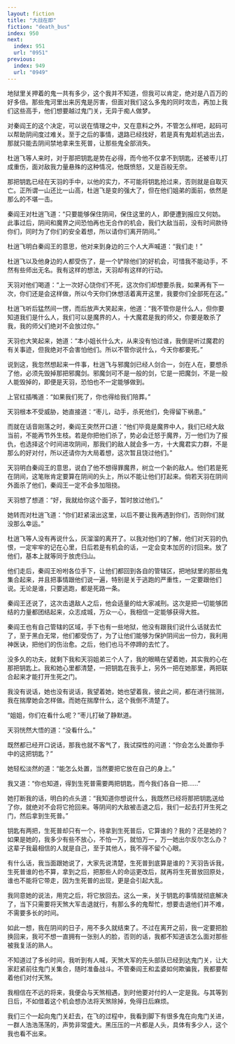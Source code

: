 ```yaml
---
layout: fiction
title: "大战在即"
fiction: "death_bus"
index: 950
next:
  index: 951
  url: "0951"
previous:
  index: 949
  url: "0949"
---
```

地狱里关押着的鬼一共有多少，这个我并不知道，但我可以肯定，绝对是八百万的好多倍。那些鬼河里出来厉鬼是厉害，但面对我们这么多鬼的同时攻击，再加上我们这些高手，他们想要越过鬼门关，无异于痴人做梦。

对秦阎王的这个决定，可以说在情理之中，又在意料之外，不管怎么样吧，起码可以帮助阴间度过难关。至于之后的事情，退路已经找好，若是真有鬼趁机逃出去，那就只能去阴间禁地拿来生死普，让那些鬼全部消失。

杜逍飞等人来时，对于那把钥匙是势在必得，而今他不仅拿不到钥匙，还被枣儿打成重伤，面对敌我力量悬殊的这种情况，他既愤怒，又是百般无奈。

那把钥匙已经在天羽的手中，以他的实力，不可能将钥匙抢过来，否则就是自取灭亡。正所谓一山还比一山高，杜逍飞是变的强大了，但在他们姐弟的面前，依然是那么的不堪一击。

秦阎王对杜逍飞道：“只要能够保住阴间，保住这里的人，即便遭到报应又何妨。此事过后，阴间和魔界之间恐怕再也无合作的机会，我们大敌当前，没有时间款待你们，同时为了你们的安全着想，所以请你们离开阴间。”

杜逍飞明白秦阎王的意思，他对来到身边的三个人大声喊道：“我们走！”

杜逍飞以及他身边的人都受伤了，是一个铲除他们的好机会，可惜我不能动手，不然有些师出无名。我有这样的想法，天羽却有这样的行动。

天羽对他们喝道：“上一次好心饶你们不死，这次你们却想要杀我，如果再有下一次，你们还是会这样做，所以今天你们休想活着离开这里，我要你们全部死在这。”

杜逍飞听后猛然间一愣，而后放声大笑起来，他道：“我不管你是什么人，但你要知道我们是什么人，我们可以是魔界的人，十大魔君是我的师父，你要是敢杀了我，我的师父们绝对不会放过你。”

天羽也大笑起来，她道：“本小姐长什么大，从来没有怕过谁，我倒是听过魔君的有关事迹，但我绝对不会害怕他们。所以不管你说什么，今天你都要死。”

说到这，我忽然想起来一件事，杜逍飞与邪魔剑已经人剑合一，剑在人在，要想杀了他，必须先毁掉那把邪魔剑。邪魔剑可不是一般的剑，它是一把魔剑，不是一般人能毁掉的，即便是天羽，恐怕也不一定能够做到。

上官红插嘴道：“如果我们死了，你也得给我们陪葬。”

天羽根本不受威胁，她直接道：“枣儿，动手，杀死他们，免得留下祸患。”

而就在话音刚落之时，秦阎王突然开口道：“他们毕竟是魔界中人，我们已经大敌当前，不能再节外生枝。若是你把他们杀了，势必会迁怒于魔界，万一他们为了报仇，也选择这个时间进攻阴间，那我们的敌人就会多一方，十大魔君实力群，不是那么的好对付，所以还请你为大局着想，这次暂且饶过他们。”

天羽明白秦阎王的意思，说白了他不想得罪魔界，树立一个新的敌人。他们若是死在阴间，这笔账肯定要算在阴间的头上，所以不能让他们打起来。倘若天羽在阴间外面杀了他们，秦阎王一定不会多加阻挠。

天羽想了想道：“好，我就给你这个面子，暂时放过他们。”

她转而对杜逍飞道：“你们赶紧滚出这里，以后不要让我再遇到你们，否则你们就没那么幸运。”

杜逍飞等人没有再说什么，灰溜溜的离开了。以我对他们的了解，他们对天羽的仇恨，一定牢牢的记在心里，日后若是有机会的话，一定会变本加厉的讨回来。放了他们，基本上就等同于放虎归山。

他们走后，秦阎王吩咐各位手下，让他们都回到各自的管辖区，把地狱里的那些鬼集合起来，并且把事情跟他们说一遍，特别是关于逃跑的严重性，一定要跟他们说。无论是谁，只要逃跑，都是死路一条。

秦阎王还说了，这次击退敌人之后，他会适量的给大家减刑。这次是把一切能够团结的力量都团结起来，众志成城，万众一心，我相信一定能够获得大胜。

秦阎王也有自己管辖的区域，手下也有一些地狱，他没有跟我们说什么话就去忙了，至于黑白无常，他们都受伤了，为了让他们能够为保护阴间出一份力，我利用神医诀，把他们的伤治愈。之后，他们也马不停蹄的去忙了。

没多久的功夫，就剩下我和天羽姐弟三个人了，我的眼睛在望着她，其实我的心在那把钥匙上。我和她心里都清楚，一把钥匙在我手上，另外一把在她那里，两把联合起来才能打开生死之门。

我没有说话，她也没有说话，我望着她，她也望着我，彼此之间，都在进行揣测，我在揣摩她会怎样做。而她在揣摩什么，这个我倒不清楚了。

“姐姐，你们在看什么呢？”枣儿打破了静默道。

天羽恍然大悟的道：“没看什么。”

既然都已经开口说话，那我也就不客气了，我试探性的问道：“你会怎么处置你手中的这把钥匙？”

她轻松淡然的道：“能怎么处置，当然要把它放在自己的身上。”

我又道：“你也知道，得到生死普需要两把钥匙，而今我们各自一把……”

她打断我的话，明白的点头道：“我知道你想说什么，我既然已经将那把钥匙送给了你，就绝对不会将它抢回来。等阴间的大敌被击退之后，我们一起去打开生死之门，然后拿到生死普。”

钥匙有两把，生死普却只有一个，待拿到生死普后，它算谁的？我的？还是她的？如果是她的，我多少有些不放心，不怕一万，就怕万一，万一她出尔反尔怎么办？这辈子我最相信的人就是自己，至于其他人，我不得不留个心眼。

有什么话，我当面跟她说了，大家先说清楚，生死普到底算是谁的？天羽告诉我，生死普谁的也不算，拿到之后，把那些人的命运更改后，就再将生死普放回原处，谁也不能将它带走，因为生死普的出现，更是会引起大乱。

我同意她的说法，用完之后，将它放回去。这么一来，关于钥匙的事情就彻底解决了，当下只需要将天煞大军击退就行，有那么多的鬼帮忙，想要击退他们并不难，不需要多长的时间。

如此一想，我在阴间的日子，用不多久就结束了。不过在离开之前，我一定要把脸换回来，我可不想一直拥有一张别人的脸，否则的话，我都不知道该怎么面对那些被我复活的熟人。

不知道过了多长时间，我听到有人喊，天煞大军的先头部队已经到达鬼门关，让大家赶紧前往鬼门关集合，随时准备战斗。不管秦阎王和孟婆如何欺骗我，我都要帮着他们对付天煞。

我相信在不远的将来，我便会与天煞相遇，到时他要对付的人一定是我。与其等到日后，不如借着这个机会想办法将天煞除掉，免得日后麻烦。

我们三个一起向鬼门关赶去，在飞的过程中，我看到脚下有很多鬼在向鬼门关进，一群人浩浩荡荡的，声势非常盛大。黑压压的一片都是人头，具体有多少人，这个我也看不出来。